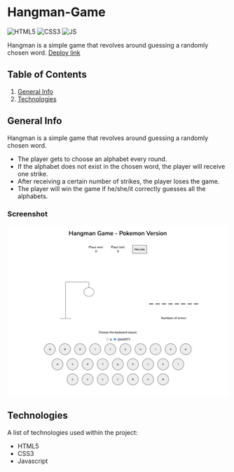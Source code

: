 # Hangman-Game

![HTML5](https://img.shields.io/badge/HTML-5-orange) ![CSS3](https://img.shields.io/badge/CSS-3-blue) ![JS](https://img.shields.io/badge/JS-ES6-yellow) 

Hangman is a simple game that revolves around guessing a randomly chosen word.
[Deploy link](https://priceless-goodall-8f3c7b.netlify.app/)
## Table of Contents
1. [General Info](#general-info)
2. [Technologies](#technologies)
## General Info
Hangman is a simple game that revolves around guessing a randomly chosen word.
- The player gets to choose an alphabet every round.
- If the alphabet does not exist in the chosen word, the player will receive one strike.
- After receiving a certain number of strikes, the player loses the game.
- The player will win the game if he/she/it correctly guesses all the alphabets.
### Screenshot
![screenshot](https://github.com/dianaberna/Hangman-Game/blob/main/screenshotNew.png)
## Technologies
A list of technologies used within the project:
* HTML5
* CSS3
* Javascript 
